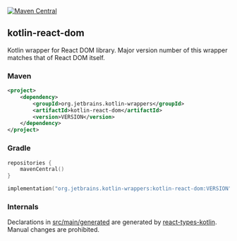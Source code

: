 [![Maven Central](https://img.shields.io/maven-central/v/org.jetbrains.kotlin-wrappers/kotlin-react-dom)](https://mvnrepository.com/artifact/org.jetbrains.kotlin-wrappers/kotlin-react-dom)

## kotlin-react-dom

Kotlin wrapper for React DOM library. Major version number of this wrapper matches that of React DOM itself.

### Maven

```xml
<project>
    <dependency>
        <groupId>org.jetbrains.kotlin-wrappers</groupId>
        <artifactId>kotlin-react-dom</artifactId>
        <version>VERSION</version>
    </dependency>
</project>
```

### Gradle

```kotlin
repositories {
    mavenCentral()
}

implementation("org.jetbrains.kotlin-wrappers:kotlin-react-dom:VERSION")
```

### Internals

Declarations in [src/main/generated](./src/main/generated) are generated by [react-types-kotlin](https://github.com/garagum/react-types-kotlin). Manual changes are prohibited.
